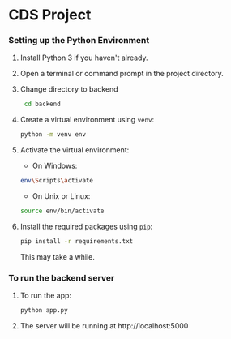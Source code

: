 # CDS Project

### Setting up the Python Environment

1. Install Python 3 if you haven't already.

2. Open a terminal or command prompt in the project directory.

3. Change directory to backend
   ```bash
    cd backend
    ```
4. Create a virtual environment using `venv`:
    ```bash
    python -m venv env
    ```

5. Activate the virtual environment:
    - On Windows:
    ```bash
    env\Scripts\activate
    ```
    - On Unix or Linux:
    ```bash
    source env/bin/activate
    ```

6. Install the required packages using `pip`:
    ```bash
    pip install -r requirements.txt
    ```
    This may take a while.

### To run the backend server
1. To run the app:
    ```bash
    python app.py
    ```
2. The server will be running at http://localhost:5000
